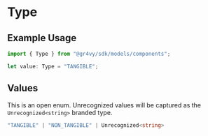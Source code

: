# Type

## Example Usage

```typescript
import { Type } from "@gr4vy/sdk/models/components";

let value: Type = "TANGIBLE";
```

## Values

This is an open enum. Unrecognized values will be captured as the `Unrecognized<string>` branded type.

```typescript
"TANGIBLE" | "NON_TANGIBLE" | Unrecognized<string>
```